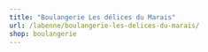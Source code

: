 ```yaml
---
title: "Boulangerie Les délices du Marais"
url: /labenne/boulangerie-les-delices-du-marais/
shop: boulangerie
---
```


